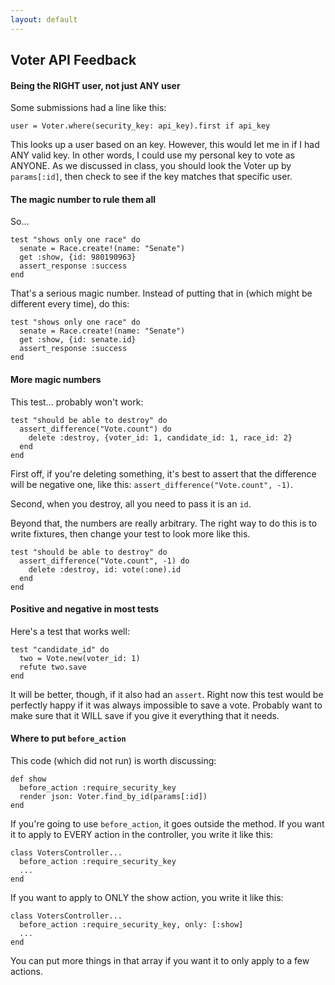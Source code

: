 ```yaml
---
layout: default
---
```


## Voter API Feedback

#### Being the RIGHT user, not just ANY user

Some submissions had a line like this:

    user = Voter.where(security_key: api_key).first if api_key

This looks up a user based on an key.  However, this would let me in if I had ANY valid key.  In other words, I could use my personal key to vote as ANYONE.  As we discussed in class, you should look the Voter up by `params[:id]`, then check to see if the key matches that specific user.

#### The magic number to rule them all

So...

    test "shows only one race" do
      senate = Race.create!(name: "Senate")
      get :show, {id: 980190963}
      assert_response :success
    end

That's a serious magic number.  Instead of putting that in (which might be different every time), do this:

    test "shows only one race" do
      senate = Race.create!(name: "Senate")
      get :show, {id: senate.id}
      assert_response :success
    end

#### More magic numbers

This test... probably won't work:

    test "should be able to destroy" do
      assert_difference("Vote.count") do
        delete :destroy, {voter_id: 1, candidate_id: 1, race_id: 2}
      end
    end

First off, if you're deleting something, it's best to assert that the difference will be negative one, like this: `assert_difference("Vote.count", -1)`.

Second, when you destroy, all you need to pass it is an `id`.

Beyond that, the numbers are really arbitrary.  The right way to do this is to write fixtures, then change your test to look more like this.

    test "should be able to destroy" do
      assert_difference("Vote.count", -1) do
        delete :destroy, id: vote(:one).id
      end
    end

#### Positive and negative in most tests

Here's a test that works well:

    test "candidate_id" do
      two = Vote.new(voter_id: 1)
      refute two.save
    end

It will be better, though, if it also had an `assert`.  Right now this test would be perfectly happy if it was always impossible to save a vote.  Probably want to make sure that it WILL save if you give it everything that it needs.

#### Where to put `before_action`

This code (which did not run) is worth discussing:

    def show
      before_action :require_security_key
      render json: Voter.find_by_id(params[:id])
    end

If you're going to use `before_action`, it goes outside the method.  If you want it to apply to EVERY action in the controller, you write it like this:

    class VotersController...
      before_action :require_security_key
      ...
    end

If you want to apply to ONLY the show action, you write it like this:

    class VotersController...
      before_action :require_security_key, only: [:show]
      ...
    end

You can put more things in that array if you want it to only apply to a few actions.
